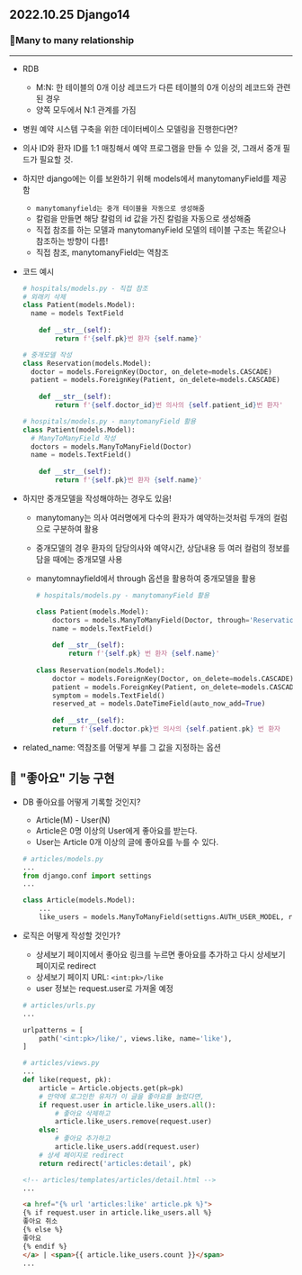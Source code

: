 ## 2022.10.25 Django14



### 📌Many to many relationship

---

- RDB
  - M:N: 한 테이블의 0개 이상 레코드가 다른 테이블의 0개 이상의 레코드와 관련된 경우
  - 양쪽 모두에서 N:1 관계를 가짐
  
- 병원 예약 시스템 구축을 위한 데이터베이스 모델링을 진행한다면?

- 의사 ID와 환자 ID를 1:1 매칭해서 예약 프로그램을 만들 수 있을 것,
  그래서 중개 필드가 필요할 것.

- 하지만 django에는 이를 보완하기 위해 models에서 manytomanyField를 제공함

  - `manytomanyfield는 중개 테이블을 자동으로 생성해줌`
  - 칼럼을 만들면 해당 칼럼의 id 값을 가진 칼럼을 자동으로 생성해줌
  - 직접 참조를 하는 모델과 manytomanyField 모델의 테이블 구조는 똑같으나 참조하는 방향이 다름!
  - 직접 참조, manytomanyField는 역참조

- 코드 예시

  ```python
  # hospitals/models.py - 직접 참조
  # 외래키 삭제
  class Patient(models.Model):
  	name = models TextField
  	
      def __str__(self):
          return f'{self.pk}번 환자 {self.name}'
  
  # 중개모델 작성
  class Reservation(models.Model):
  	doctor = models.ForeignKey(Doctor, on_delete=models.CASCADE)
  	patient = models.ForeignKey(Patient, on_delete=models.CASCADE)
  	
      def __str__(self):
          return f'{self.doctor_id}번 의사의 {self.patient_id}번 환자'
  ```

  

  ```python
  # hospitals/models.py - manytomanyField 활용
  class Patient(models.Model):
  	# ManyToManyField 작성
  	doctors = models.ManyToManyField(Doctor)
  	name = models.TextField()
      
      def __str__(self):
          return f'{self.pk}번 환자 {self.name}'
  ```

  

- 하지만 중개모델을 작성해야하는 경우도 있음!

  - manytomany는 의사 여러명에게 다수의 환자가 예약하는것처럼 두개의 컬럼으로 구분하여 활용

  - 중개모델의 경우 환자의 담당의사와 예약시간, 상담내용 등 여러 컬럼의 정보를 담을 때에는 중개모델 사용

  - manytomnayfield에서 through 옵션을 활용하여 중개모델을 활용

    ```python
    # hospitals/models.py - manytomanyField 활용
    
    class Patient(models.Model):
    	doctors = models.ManyToManyField(Doctor, through='Reservation')
    	name = models.TextField()
        
    	def __str__(self):
            return f'{self.pk} 번 환자 {self.name}'
        
    class Reservation(models.Model):
    	doctor = models.ForeignKey(Doctor, on_delete=models.CASCADE)
    	patient = models.ForeignKey(Patient, on_delete=models.CASCADE)
    	symptom = models.TextField()
    	reserved_at = models.DateTimeField(auto_now_add=True)
    	
        def __str__(self):
    	return f'{self.doctor.pk}번 의사의 {self.patient.pk} 번 환자
    ```

- related_name: 역참조를 어떻게 부를 그 값을 지정하는 옵션





## 📌 "좋아요" 기능 구현

- DB 좋아요를 어떻게 기록할 것인지?

  - Article(M) - User(N)
  - Article은 0명 이상의 User에게 좋아요를 받는다.
  - User는 Article 0개 이상의 글에 좋아요를 누를 수 있다.

  ```python
  # articles/models.py
  ...
  from django.conf import settings
  ...
  
  class Article(models.Model):
      ...
      like_users = models.ManyToManyField(settigns.AUTH_USER_MODEL, related_name='like_articles')
  ```

  

- 로직은 어떻게 작성할 것인가?

  - 상세보기 페이지에서 좋아요 링크를 누르면 좋아요를 추가하고 다시 상세보기 페이지로 redirect
  - 상세보기 페이지 URL: `<int:pk>/like`
  - user 정보는 request.user로 가져올 예정

  ```python
  # articles/urls.py
  ...
  
  urlpatterns = [
      path('<int:pk>/like/', views.like, name='like'),
  ]
  ```

  ```python
  # articles/views.py
  ...
  def like(request, pk):
      article = Article.objects.get(pk=pk)
      # 만약에 로그인한 유저가 이 글을 좋아요를 눌렀다면,
      if request.user in article.like_users.all():
          # 좋아요 삭제하고
          article.like_users.remove(request.user)
      else:
          # 좋아요 추가하고
          article.like_users.add(request.user)
      # 상세 페이지로 redirect
      return redirect('articles:detail', pk)
  ```

  ```html
  <!-- articles/templates/articles/detail.html -->
  ...
  
  <a href="{% url 'articles:like' article.pk %}">
  {% if request.user in article.like_users.all %}
  좋아요 취소
  {% else %}
  좋아요
  {% endif %}
  </a> | <span>{{ article.like_users.count }}</span>
  ...
  ```

  
